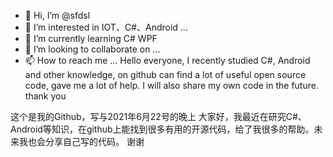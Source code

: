 - 👋 Hi, I’m @sfdsl
- 👀 I’m interested in IOT、C#、Android ...
- 🌱 I’m currently learning C# WPF
- 💞️ I’m looking to collaborate on ...
- 📫 How to reach me  ...
Hello everyone, I recently studied C#, Android and other knowledge, on github can find a lot of useful open source code, gave me a lot of help. I will also share my own code in the future.
thank you
<!---
sfdsl/sfdsl is a ✨ special ✨ repository because its `README.md` (this file) appears on your GitHub profile.
You can click the Preview link to take a look at your changes.
--->
这个是我的Github，写与2021年6月22号的晚上
大家好，我最近在研究C#、Android等知识，在github上能找到很多有用的开源代码，给了我很多的帮助。未来我也会分享自己写的代码。
谢谢

